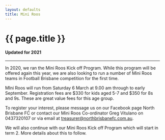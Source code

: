 ```yaml
---
layout: defaults
title: Mini Roos
---
```


<div class="container">
  <div class="row top-buffer">
    <div class="col">
      <h1 class="text-center">{{ page.title }}</h1>
      <h4 class="text-center">Updated for 2021</h4>
    </div>
  </div>
  <hr>
  <div class="row">
    <div class="col-md-8 offset-md-2 text-justify">
<section id="Juniors" markdown="1">
In 2020, we ran the Mini Roos Kick off Program. While this program will be offered again this year, we are also looking to run a number of Mini Roos teams in Football Brisbane competition for the first time.  

MIni Roos will run from Saturday 6 March at 9.00 am through to early September. Registration fees are $330 for kids aged 5-7 and $350 for 8s and 9s. These are great value fees for this age group.  

To register your interest, please message us on our Facebook page North Brisbane FC or contact our Mini Roos Co-ordinator Greg Vitulano on 0437320107 or via email at treasurer@northbrisbanefc.com.au.  

We will also continue with our Mini Roos Kick off Program which will start in term 2. More details about this to follow.   

</section>
    </div>
  </div>
</div>